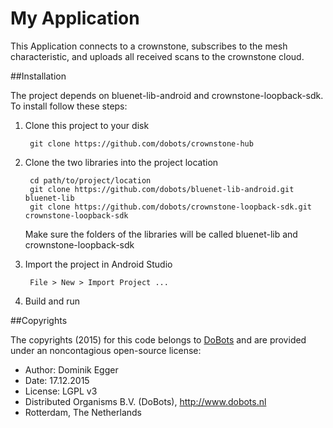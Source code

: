 # My Application

This Application connects to a crownstone, subscribes to the mesh characteristic, and uploads all received
scans to the crownstone cloud.

##Installation

The project depends on bluenet-lib-android and crownstone-loopback-sdk. To install follow these steps:

1. Clone this project to your disk

        git clone https://github.com/dobots/crownstone-hub

2. Clone the two libraries into the project location

        cd path/to/project/location
        git clone https://github.com/dobots/bluenet-lib-android.git bluenet-lib
        git clone https://github.com/dobots/crownstone-loopback-sdk.git crownstone-loopback-sdk

    Make sure the folders of the libraries will be called bluenet-lib and crownstone-loopback-sdk

3. Import the project in Android Studio

        File > New > Import Project ...

5. Build and run

##Copyrights

The copyrights (2015) for this code belongs to [DoBots](http://dobots.nl) and are provided under an noncontagious open-source license:

* Author: Dominik Egger
* Date: 17.12.2015
* License: LGPL v3
* Distributed Organisms B.V. (DoBots), http://www.dobots.nl
* Rotterdam, The Netherlands
